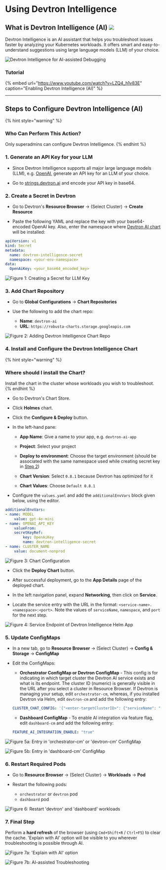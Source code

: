 # Using Devtron Intelligence

## What is Devtron Intelligence (AI) [![](https://devtron-public-asset.s3.us-east-2.amazonaws.com/images/elements/EnterpriseTag.svg)](https://devtron.ai/pricing)

Devtron Intelligence is an AI assistant that helps you troubleshoot issues faster by analyzing your Kubernetes workloads. It offers smart and easy-to-understand suggestions using large language models (LLM) of your choice.

![Devtron Intelligence for AI-assisted Debugging](https://devtron-public-asset.s3.us-east-2.amazonaws.com/images/kubernetes-resource-browser/devtron-intelligence/devtron-ai-assist.gif)


### Tutorial

{% embed url="https://www.youtube.com/watch?v=LZQ4_h1v83E" caption="Enabling Devtron Intelligence (AI)" %}

---

## Steps to Configure Devtron Intelligence (AI)

{% hint style="warning" %}
### Who Can Perform This Action?
Only superadmins can configure Devtron Intelligence.
{% endhint %}

### 1. Generate an API Key for your LLM

* Since Devtron Intelligence supports all major large language models (LLM), e.g. [OpenAI](https://platform.openai.com/account/api-keys), generate an API key for an LLM of your choice.

* Go to [strings.devtron.ai](https://strings.devtron.ai/) and encode your API key in base64.


### 2. Create a Secret in Devtron

* Go to Devtron's **Resource Browser** → (Select Cluster) → **Create Resource**

* Paste the following YAML and replace the key with your base64-encoded OpenAI key. Also, enter the namespace where [Devtron AI chart](#id-4.-install-and-configure-the-devtron-intelligence-chart) will be installed:

```yaml
apiVersion: v1
kind: Secret
metadata:
  name: devtron-intelligence-secret
  namespace: <your-env-namespace>
data:
  OpenAiKey: <your_base64_encoded_key>
```

![Figure 1: Creating a Secret for LLM Key](https://devtron-public-asset.s3.us-east-2.amazonaws.com/images/kubernetes-resource-browser/devtron-intelligence/create-ai-secret.jpg)

### 3. Add Chart Repository

* Go to **Global Configurations** → **Chart Repositories**

* Use the following to add the chart repo:

    * **Name**: `devtron-ai`
    * **URL**: `https://robusta-charts.storage.googleapis.com`

![Figure 2: Adding Devtron Intelligence Chart Repo](https://devtron-public-asset.s3.us-east-2.amazonaws.com/images/kubernetes-resource-browser/devtron-intelligence/add-robusta-repo.jpg)


### 4. Install and Configure the Devtron Intelligence Chart

{% hint style="warning" %}
### Where should I install the Chart?
Install the chart in the cluster whose workloads you wish to troubleshoot.
{% endhint %}

* Go to Devtron's Chart Store.

* Click **Holmes** chart.

* Click the **Configure & Deploy** button.

* In the left-hand pane:

    * **App Name**: Give a name to your app, e.g. `devtron-ai-app`

    * **Project**: Select your project

    * **Deploy to environment**: Choose the target environment (should be associated with the same namespace used while creating secret key in [Step 2](#id-2.-create-a-secret-in-devtron))

    * **Chart Version**: Select `0.8.1` because Devtron has optimized for it

    * **Chart Values**: Choose `Default 0.8.1`

* Configure the `values.yaml` and add the `additionalEnvVars` block given below, using the editor.

```yaml
additionalEnvVars:
- name: MODEL
    value: gpt-4o-mini
- name: OPENAI_API_KEY
    valueFrom: 
    secretKeyRef:
        key: OpenAiKey
        name: devtron-intelligence-secret
- name: CLUSTER_NAME
    value: document-nonprod
```

![Figure 3: Chart Configuration](https://devtron-public-asset.s3.us-east-2.amazonaws.com/images/kubernetes-resource-browser/devtron-intelligence/chart-config.jpg)

* Click the **Deploy Chart** button.

* After successful deployment, go to the **App Details** page of the deployed chart.

* In the left navigation panel, expand **Networking**, then click on **Service**.

* Locate the service entry with the URL in the format: `<service-name>.<namespace>:<port>`. Note the values of `serviceName`, `namespace`, and `port` for the next step.

![Figure 4: Service Endpoint of Devtron Intelligence Helm App](https://devtron-public-asset.s3.us-east-2.amazonaws.com/images/kubernetes-resource-browser/devtron-intelligence/service-endpoint.jpg)


### 5. Update ConfigMaps

* In a new tab, go to **Resource Browser** → (Select Cluster) → **Config & Storage** → **ConfigMap**

* Edit the ConfigMaps:

    * **Orchestrator ConfigMap or Devtron ConfigMap** - This config is for indicating in which target cluster the Devtron AI service exists and what is its endpoint. The cluster ID (numeric) is generally visible in the URL after you select a cluster in Resource Browser. If Devtron is managing your setup, edit `orchestrator-cm`, whereas, if you installed Devtron via Helm, edit `devtron-cm` and add the following entry:

    ```yaml
    CLUSTER_CHAT_CONFIG: '{"<enter-targetClusterID>": {"serviceName": " ", "namespace": " ", "port": " "}}'
    ```

    * **Dashboard ConfigMap** - To enable AI integration via feature flag, edit `dashboard-cm` and add the following entry:

    ```yaml
    FEATURE_AI_INTEGRATION_ENABLE: "true"
    ```


![Figure 5a: Entry in 'orchestrator-cm' or 'devtron-cm' ConfigMap](https://devtron-public-asset.s3.us-east-2.amazonaws.com/images/kubernetes-resource-browser/devtron-intelligence/devtron-cm.jpg) 


![Figure 5b: Entry in 'dashboard-cm' ConfigMap](https://devtron-public-asset.s3.us-east-2.amazonaws.com/images/kubernetes-resource-browser/devtron-intelligence/dashboard-cm.jpg)


### 6. Restart Required Pods

* Go to **Resource Browser** → (Select Cluster) → **Workloads** → **Pod**

* Restart the following pods:
    * `orchestrator` or `devtron` pod
    * `dashboard` pod

![Figure 6: Restart 'devtron' and 'dashboard' workloads](https://devtron-public-asset.s3.us-east-2.amazonaws.com/images/kubernetes-resource-browser/devtron-intelligence/bounce-pod.jpg)

### 7. Final Step

Perform a **hard refresh** of the browser (using `Cmd+Shift+R` / `Ctrl+F5`) to clear the cache. 'Explain with AI' option will be visible to you wherever troubleshooting is possible through AI.

![Figure 7a: 'Explain with AI' option](https://devtron-public-asset.s3.us-east-2.amazonaws.com/images/kubernetes-resource-browser/devtron-intelligence/explain-with-ai.jpg) 


![Figure 7b: AI-assisted Troubleshooting](https://devtron-public-asset.s3.us-east-2.amazonaws.com/images/kubernetes-resource-browser/devtron-intelligence/ai-explanation.jpg)







